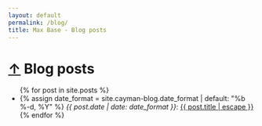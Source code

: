 ```yaml
---
layout: default
permalink: /blog/
title: Max Base - Blog posts
---
```


<h1>
 <a href="/">&uarr;</a>
 Blog posts
</h1>

<ul>
  {% for post in site.posts %}
    <li>
      {% assign date_format = site.cayman-blog.date_format | default: "%b %-d, %Y" %}
  <i>{{ post.date | date: date_format }}</i>:
   <a href="{{ post.url | relative_url }}" title="{{ post.title }}">
   {{ post.title | escape }}
  </a>
    </li>
  {% endfor %}
</ul>
